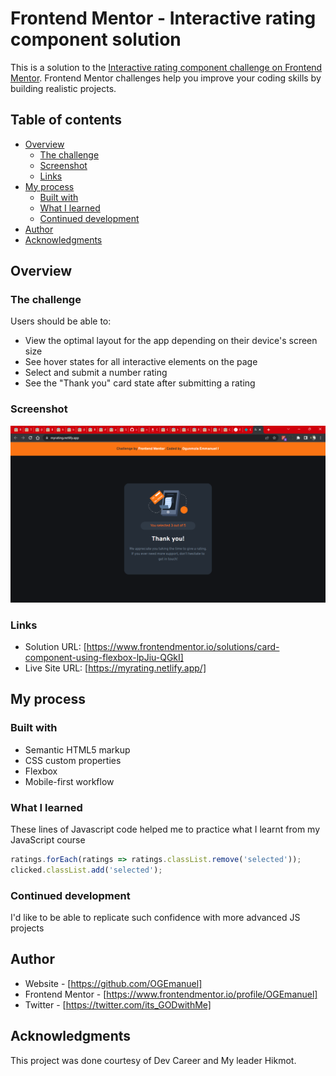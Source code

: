 # Frontend Mentor - Interactive rating component solution

This is a solution to the [Interactive rating component challenge on Frontend Mentor](https://www.frontendmentor.io/challenges/interactive-rating-component-koxpeBUmI). Frontend Mentor challenges help you improve your coding skills by building realistic projects.

## Table of contents

- [Overview](#overview)
  - [The challenge](#the-challenge)
  - [Screenshot](#screenshot)
  - [Links](#links)
- [My process](#my-process)
  - [Built with](#built-with)
  - [What I learned](#what-i-learned)
  - [Continued development](#continued-development)
- [Author](#author)
- [Acknowledgments](#acknowledgments)

## Overview

### The challenge

Users should be able to:

- View the optimal layout for the app depending on their device's screen size
- See hover states for all interactive elements on the page
- Select and submit a number rating
- See the "Thank you" card state after submitting a rating

### Screenshot

![Website Screenshot](./images/Screenshot_20221030_163933.png)

### Links

- Solution URL: [https://www.frontendmentor.io/solutions/card-component-using-flexbox-lpJiu-QGkI]
- Live Site URL: [https://myrating.netlify.app/]

## My process

### Built with

- Semantic HTML5 markup
- CSS custom properties
- Flexbox
- Mobile-first workflow

### What I learned

These lines of Javascript code helped me to practice what I learnt from my JavaScript course

```js
ratings.forEach(ratings => ratings.classList.remove('selected'));
clicked.classList.add('selected');
```

### Continued development

I'd like to be able to replicate such confidence with more advanced JS projects

## Author

- Website - [https://github.com/OGEmanuel]
- Frontend Mentor - [https://www.frontendmentor.io/profile/OGEmanuel]
- Twitter - [https://twitter.com/its_GODwithMe]

## Acknowledgments

This project was done courtesy of Dev Career and My leader Hikmot.
